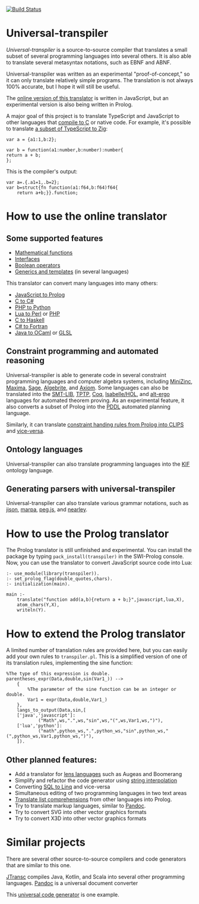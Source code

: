 [![Build Status](https://api.travis-ci.org/jarble/transpiler.svg)](https://travis-ci.org/jarble/transpiler)

# Universal-transpiler

*Universal-transpiler* is a source-to-source compiler that translates a small subset of several programming languages into several others.
It is also able to translate several metasyntax notations, such as EBNF and ABNF. 
 
Universal-transpiler was written as an experimental "proof-of-concept," so it can only translate relatively simple programs. The translation is not always 100% accurate, but I hope it will still be useful.

The [online version of this translator](https://jarble.github.io/transpiler/javascript/js_transpiler/test_parser.html#%7B%22inputText%22%3A%22public%20class%20Python%7B%5Cn%5Cn%5Ctpublic%20static%20int%20round(double%20a)%7B%5Cn%5Ctreturn%20Math.round(a%2B0.5)%3B%5Cn%5Ct%7D%5Cn%5Ctpublic%20static%20int%20floor(double%20a)%7B%5Cn%5Ctreturn%20Math.floor(a)%3B%5Cn%5Ct%7D%5Cn%5Ctpublic%20static%20int%20ceil(double%20a)%7B%5Cn%5Ctreturn%20Math.ceil(0.5)%3B%5Cn%5Ct%7D%5Cn%5Cn%5Ctpublic%20class%20math%7B%5Cn%5Ctpublic%20static%20double%20sin(double%20a)%7B%5Cn%5Ctreturn%20Math.sin(a)%3B%5Cn%5Ct%7D%5Cn%5Ctpublic%20static%20double%20pow(double%20a%2Cdouble%20b)%7B%5Cn%5Ctreturn%20Math.pow(a%2Cb)%3B%5Cn%5Ct%7D%5Cn%5Ctpublic%20static%20double%20cos(double%20a)%7B%5Cn%5Ctreturn%20Math.cos(a)%3B%5Cn%5Ct%7D%5Cn%5Ctpublic%20static%20double%20tan(double%20a)%7B%5Cn%5Ctreturn%20Math.tan(a)%3B%5Cn%5Ct%7D%5Cn%5Ctpublic%20static%20double%20asin(double%20a)%7B%5Cn%5Ctreturn%20Math.asin(a)%3B%5Cn%5Ct%7D%5Cn%5Ctpublic%20static%20double%20acos(double%20a)%7B%5Cn%5Ctreturn%20Math.acos(a)%3B%5Cn%5Ct%7D%5Cn%5Ctpublic%20static%20double%20atan(double%20a)%7B%5Cn%5Ctreturn%20Math.atan(a)%3B%5Cn%5Ct%7D%5Cn%5Ct%7D%5Cn%7D%22%2C%22inputLang%22%3A%22java%22%2C%22outputLang%22%3A%22c%23%22%7D) is written in JavaScript, but an experimental version is also being written in Prolog.

A major goal of this project is to translate TypeScript and JavaScript to other languages that [compile to C](https://github.com/dbohdan/compilers-targeting-c) or native code. 
For example, it's possible to translate [a subset of TypeScript to Zig](https://jarble.github.io/transpiler/javascript/js_transpiler/test_parser.html#%7B%22inputText%22%3A%22var%20a%20%3D%20%7Ba1%3A1%2Cb%3A2%7D%3B%5Cn%5Cnvar%20b%20%3D%20function(a1%3Anumber%2Cb%3Anumber)%3Anumber%7B%5Cnreturn%20a%20%2B%20b%3B%5Cn%7D%3B%22%2C%22inputLang%22%3A%22typescript%22%2C%22outputLang%22%3A%22zig%22%7D):


	var a = {a1:1,b:2};

	var b = function(a1:number,b:number):number{
	return a + b;
	};
This is the compiler's output:

	var a=.{.a1=1,.b=2};
	var b=struct{fn function(a1:f64,b:f64)f64{
	    return a+b;}}.function;

# How to use the online translator

## Some supported features
* [Mathematical functions](https://jarble.github.io/transpiler/javascript/js_transpiler/test_parser.html#%7B%22inputText%22%3A%22float%20math_example()%7B%5Cnfloat%20a%20%3D%20cos(1.0)%2Bsin(1.0)%2Btan(1.0)%2Bsqrt(2.0)%2Babs(-4.0)%3B%5Cnreturn%20log10(a)%3B%5Cn%7D%22%2C%22inputLang%22%3A%22c%22%2C%22outputLang%22%3A%22java%22%7D)
* [Interfaces](https://jarble.github.io/transpiler/javascript/js_transpiler/test_parser.html#%7B%22inputText%22%3A%22public%20interface%20Animal%20%7B%5Cn%20%20public%20String%20Name()%3B%5Cn%20%20public%20String%20Age%20()%3B%5Cn%7D%22%2C%22inputLang%22%3A%22java%22%2C%22outputLang%22%3A%22c%23%22%7D)
* [Boolean operators](https://jarble.github.io/transpiler/javascript/js_transpiler/test_parser.html#%7B%22inputText%22%3A%22bool%20bool_example(bool%20a%2C%20bool%20b%2Cbool%20c)%7B%5Cnif(a%20!%3D%20true%20%7C%7C%20b%20%3D%3D%20false)%7B%5Cnreturn%20!a%3B%5Cn%7D%5Cnelse%7B%5Cnreturn%20a%20%7C%7C%20b%20%26%26%20c%3B%5Cn%7D%5Cn%7D%22%2C%22inputLang%22%3A%22c%22%2C%22outputLang%22%3A%22MiniZinc%22%7D)
* [Generics and templates](https://jarble.github.io/transpiler/javascript/js_transpiler/test_parser.html#%7B%22inputText%22%3A%22template%20%3Ctypename%20T%3E%20T%20myMax(T%20x%2C%20T%20y)%5Cn%7B%5Cn%20%20%20%20return%20(x%20%3E%20y)%20%3F%20x%20%3A%20y%3B%5Cn%7D%22%2C%22inputLang%22%3A%22c%2B%2B%22%2C%22outputLang%22%3A%22typescript%22%7D) (in several languages)

This translator can convert many languages into many others:

* [JavaScript to Prolog](https://jarble.github.io/transpiler/javascript/js_transpiler/test_parser.html#%7B%22inputText%22%3A%22function%20is_an_animal(thing)%7B%5Cn%20%20%20%20return%20%5B%5C%22dog%5C%22%2C%5C%22horse%5C%22%2C%5C%22cat%5C%22%5D.indexOf(thing)%20!%3D%3D%20-1%3B%5Cn%7D%22%2C%22inputLang%22%3A%22javascript%22%2C%22outputLang%22%3A%22prolog%22%7D)
* [C to C#](https://jarble.github.io/transpiler/javascript/js_transpiler/test_parser.html#%7B%22inputText%22%3A%22int%20add(int%20a%2C%20int%20b)%7B%5Cn%20%20%20%20return%20a%20%2B%20b%3B%5Cn%7D%22%2C%22inputLang%22%3A%22c%22%2C%22outputLang%22%3A%22c%23%22%7D)
* [PHP to Python](https://jarble.github.io/transpiler/javascript/js_transpiler/test_parser.html#%7B%22inputText%22%3A%22function%20add(%24a%2C%24b)%7B%5Cn%20%20%20%20return%20%24a%2B%24b%3B%5Cn%7D%22%2C%22inputLang%22%3A%22php%22%2C%22outputLang%22%3A%22python%22%7D)
* [Lua to Perl](https://jarble.github.io/transpiler/javascript/js_transpiler/test_parser.html#%7B%22inputText%22%3A%22function%20add(a%2Cb)%20%5Cn%20%20%20%20return%20a%2Bb%5Cnend%22%2C%22inputLang%22%3A%22lua%22%2C%22outputLang%22%3A%22perl%22%7D) or [PHP](https://jarble.github.io/transpiler/javascript/js_transpiler/test_parser.html#%7B%22inputText%22%3A%22function%20add(a%2Cb)%20%5Cn%20%20%20%20return%20a..b%5Cnend%22%2C%22inputLang%22%3A%22lua%22%2C%22outputLang%22%3A%22php%22%7D)
* [C to Haskell](https://jarble.github.io/transpiler/javascript/js_transpiler/test_parser.html#%7B%22inputText%22%3A%22int%20add(int%20a%2C%20int%20b)%7B%5Cn%20%20%20%20return%20a%20%2B%20b%3B%5Cn%7D%22%2C%22inputLang%22%3A%22c%22%2C%22outputLang%22%3A%22haskell%22%7D)
* [C# to Fortran](https://jarble.github.io/transpiler/javascript/js_transpiler/test_parser.html#%7B%22inputText%22%3A%22%5Cnpublic%20static%20int%20add(int%20a%2Cint%20b)%7B%5Cn%20%20%20%20return%20a%2Bb%3B%5Cn%7D%22%2C%22inputLang%22%3A%22c%23%22%2C%22outputLang%22%3A%22fortran%22%7D)
* [Java to OCaml](https://jarble.github.io/transpiler/javascript/js_transpiler/test_parser.html#%7B%22inputText%22%3A%22public%20class%20Example%7B%5Cn%20%20%20%20private%20int%20a1%20%3D%201%3B%5Cn%20%20%20%20public%20static%20int%20add(int%20a%2C%20int%20b)%7B%5Cn%20%20%20%20%20%20%20%20return%20a%20%2B%20b%3B%5Cn%20%20%20%20%7D%5Cn%7D%22%2C%22inputLang%22%3A%22java%22%2C%22outputLang%22%3A%22ocaml%22%7D) or [GLSL][1]
## Constraint programming and automated reasoning
Universal-transpiler is able to generate code in several constraint programming languages and computer algebra systems, including [MiniZinc](https://jarble.github.io/transpiler/javascript/js_transpiler/test_parser.html#%7B%22inputText%22%3A%22int%20add(int%20a%2Cint%20b)%7B%5Cnreturn%20a%20%2B%20b%3B%5Cn%7D%22%2C%22inputLang%22%3A%22c%22%2C%22outputLang%22%3A%22minizinc%22%7D), [Maxima](https://jarble.github.io/transpiler/javascript/js_transpiler/test_parser.html#%7B%22inputText%22%3A%22int%20add(int%20a%2Cint%20b)%7B%5Cnreturn%20a%20%2B%20b%3B%5Cn%7D%22%2C%22inputLang%22%3A%22c%22%2C%22outputLang%22%3A%22maxima%22%7D), [Sage](https://jarble.github.io/transpiler/javascript/js_transpiler/test_parser.html#%7B%22inputText%22%3A%22int%20add(int%20a%2Cint%20b)%7B%5Cnreturn%20a%20%2B%20b%3B%5Cn%7D%22%2C%22inputLang%22%3A%22c%22%2C%22outputLang%22%3A%22sage%22%7D), [Algebrite](https://jarble.github.io/transpiler/javascript/js_transpiler/test_parser.html#%7B%22inputText%22%3A%22z%20%3D%20Math.pow(2%2C4)%2BMath.sqrt(2)%3B%22%2C%22inputLang%22%3A%22javascript%22%2C%22outputLang%22%3A%22algebrite%22%7D), and [Axiom](https://jarble.github.io/transpiler/javascript/js_transpiler/test_parser.html#%7B%22inputText%22%3A%22z%20%3D%20Math.pow(2%2C4)%2BMath.sqrt(2)%3B%22%2C%22inputLang%22%3A%22javascript%22%2C%22outputLang%22%3A%22axiom%22%7D). Some languages can also be translated into the [SMT-LIB](https://jarble.github.io/transpiler/javascript/js_transpiler/test_parser.html#%7B%22inputText%22%3A%22%5Cnint%20add1(int%20a%2C%20int%20b)%7B%5Cnreturn%20a%20%2B%20b%3B%5Cn%7D%22%2C%22inputLang%22%3A%22c%22%2C%22outputLang%22%3A%22smt-lib%22%7D), [TPTP](https://jarble.github.io/transpiler/javascript/js_transpiler/test_parser.html#%7B%22inputText%22%3A%22function%20is_greater_than(a)%7B%5Cnreturn%20a%3Eb%3B%5Cn%7D%22%2C%22inputLang%22%3A%22javascript%22%2C%22outputLang%22%3A%22tptp%22%7D), [Coq](https://jarble.github.io/transpiler/javascript/js_transpiler/test_parser.html#%7B%22inputText%22%3A%22int%20add(int%20a%2C%20int%20b)%7B%5Cnreturn%20a%20%2B%20b%3B%5Cn%7D%22%2C%22inputLang%22%3A%22c%22%2C%22outputLang%22%3A%22coq%22%7D), [Isabelle/HOL](https://jarble.github.io/transpiler/javascript/js_transpiler/test_parser.html#%7B%22inputText%22%3A%22%5Cnexample%3A%3ABool%20-%3E%20Bool%20-%3E%20Bool%5Cnexample%20a%20b%20%3D%20%5Cn%20%20%20%20(not%20(a%7C%7Cb))%22%2C%22inputLang%22%3A%22haskell%22%2C%22outputLang%22%3A%22isabelle%2Fhol%22%7D), and [alt-ergo](https://jarble.github.io/transpiler/javascript/js_transpiler/test_parser.html#%7B%22inputText%22%3A%22boolean%20is_greater_than(int%20a)%7B%5Cn%20%20%20%20return%20a%3Eb%3B%5Cn%7D%22%2C%22inputLang%22%3A%22c%22%2C%22outputLang%22%3A%22alt-ergo%22%7D) languages for automated theorem proving. As an experimental feature, it also converts a subset of Prolog into the [PDDL](https://jarble.github.io/transpiler/javascript/js_transpiler/test_parser.html#%7B%22inputText%22%3A%22%5Cnis_alive(A%2CB)%20%3A-%20%5Cn%20%20%20%20is_awake(A)%3Bis_asleep(B).%22%2C%22inputLang%22%3A%22prolog%22%2C%22outputLang%22%3A%22pddl%22%7D) automated planning language.

Similarly, it can translate [constraint handing rules from Prolog into CLIPS](https://jarble.github.io/transpiler/javascript/js_transpiler/test_parser.html#%7B%22inputText%22%3A%22rule1%20%40%20is_alive(A%2CB)%20%3D%3D%3E%20%5Cn%20%20%20%20is_awake(A)%3Bis_asleep(B).%22%2C%22inputLang%22%3A%22prolog%22%2C%22outputLang%22%3A%22clips%22%7D) and [vice-versa](https://jarble.github.io/transpiler/javascript/js_transpiler/test_parser.html#%7B%22inputText%22%3A%22%5Cn(defrule%20rule1%20(is_alive%20%3FA%20%3FB)%20%3D%3E%20(assert%20(or%20(is_awake%20%3FA)%20(is_asleep%20%3FB))))%22%2C%22inputLang%22%3A%22clips%22%2C%22outputLang%22%3A%22prolog%22%7D).

## Ontology languages

Universal-transpiler can also translate programming languages into the [KIF](https://jarble.github.io/transpiler/javascript/js_transpiler/test_parser.html#%7B%22inputText%22%3A%22int%20add(int%20a%2Cint%20b)%7B%5Cnreturn%20a%20%2B%20b%3B%5Cn%7D%22%2C%22inputLang%22%3A%22c%22%2C%22outputLang%22%3A%22kif%22%7D) ontology language.

## Generating parsers with universal-transpiler

Universal-transpiler can also translate various grammar notations, such as [jison](https://jarble.github.io/transpiler/javascript/js_transpiler/test_parser.html#%7B%22inputText%22%3A%22add_or_subtract%3A%20symbol%20%5C%22%2B%5C%22%20symbol%20%7C%20symbol%20%5C%22-%5C%22%20symbol%3B%22%2C%22inputLang%22%3A%22jison%22%2C%22outputLang%22%3A%22lpeg%22%7D), [marpa](https://jarble.github.io/transpiler/javascript/js_transpiler/test_parser.html#%7B%22inputText%22%3A%22add_or_subtract%3A%20symbol%20%5C%22%2B%5C%22%20symbol%20%7C%20symbol%20%5C%22-%5C%22%20symbol%3B%22%2C%22inputLang%22%3A%22jison%22%2C%22outputLang%22%3A%22marpa%22%7D), [peg.js](https://jarble.github.io/transpiler/javascript/js_transpiler/test_parser.html#%7B%22inputText%22%3A%22add_or_subtract%3A%20symbol%20%5C%22%2B%5C%22%20symbol%20%7C%20symbol%20%5C%22-%5C%22%20symbol%3B%22%2C%22inputLang%22%3A%22jison%22%2C%22outputLang%22%3A%22peg.js%22%7D), and [nearley](https://jarble.github.io/transpiler/javascript/js_transpiler/test_parser.html#%7B%22inputText%22%3A%22add_or_subtract%3A%20symbol%20%5C%22%2B%5C%22%20symbol%20%7C%20symbol%20%5C%22-%5C%22%20symbol%3B%22%2C%22inputLang%22%3A%22jison%22%2C%22outputLang%22%3A%22nearley%22%7D).

# How to use the Prolog translator

The Prolog translator is still unfinished and experimental. You can install the package by typing `pack_install(transpiler)` in the SWI-Prolog console.
Now, you can use the translator to convert JavaScript source code into Lua:

	:- use_module(library(transpiler)).
	:- set_prolog_flag(double_quotes,chars).
	:- initialization(main).

	main :- 
		translate("function add(a,b){return a + b;}",javascript,lua,X),
		atom_chars(Y,X),
		writeln(Y).


# How to extend the Prolog translator

A limited number of translation rules are provided here, but you can easily add your own rules to `transpiler.pl`.
This is a simplified version of one of its translation rules, implementing the sine function:

	%The type of this expression is double.
	parentheses_expr(Data,double,sin(Var1_)) -->
        {
			%The parameter of the sine function can be an integer or double.
			Var1 = expr(Data,double,Var1_)
		},
        langs_to_output(Data,sin,[
        ['java','javascript']:
                ("Math",ws,".",ws,"sin",ws,"(",ws,Var1,ws,")"),
        ['lua','python']:
                ("math",python_ws,".",python_ws,"sin",python_ws,"(",python_ws,Var1,python_ws,")"),
        ]).

## Other planned features:
* Add a translator for [lens languages](https://www.google.com/search?q=%22lens+language%22+programming) such as Augeas and Boomerang
* Simplify and refactor the code generator using [string interpolation](https://stackoverflow.com/questions/1408289/how-can-i-do-string-interpolation-in-javascript)
* Converting [SQL to Linq](https://stackoverflow.com/questions/296972/sql-to-linq-tool) and vice-versa
* Simultaneous editing of two programming languages in two text areas
* [Translate list comprehensions](https://stackoverflow.com/questions/23035186/translate-list-comprehension-to-prolog) from other languages into Prolog.
* Try to translate markup languages, similar to [Pandoc](https://pandoc.org/index.html).
* Try to convert SVG into other vector graphics formats
* Try to convert X3D into other vector graphics formats

# Similar projects
There are several other source-to-source compilers and code generators that are similar to this one.

[JTransc](https://github.com/jtransc/jtransc) compiles Java, Kotlin, and Scala into several other programming languages.
[Pandoc](https://pandoc.org/index.html) is a universal document converter

This [universal code generator](http://codeworker.free.fr/) is one example.

[1]: https://jarble.github.io/transpiler/javascript/js_transpiler/test_parser.html#%7B%22inputText%22%3A%22public%20class%20Rectangle%7B%5Cn%20%20%20%20public%20double%20width%3B%5Cn%20%20%20%20public%20double%20height%3B%5Cn%20%20%20%20public%20Rectangle(double%20width%2C%20double%20height)%7B%5Cn%20%20%20%20%20%20%20%20this.width%20%3D%20width%3B%5Cn%20%20%20%20%20%20%20%20this.height%20%3D%20height%3B%5Cn%20%20%20%20%7D%5Cn%20%20%20%20public%20double%20area()%7B%5Cn%20%20%20%20%20%20%20%20return%20this.width*this.height%3B%5Cn%20%20%20%20%7D%5Cn%20%20%20%20public%20double%20perimeter()%7B%5Cn%20%20%20%20%20%20%20%20return%20(this.width%2Bthis.height)*2.0%3B%5Cn%20%20%20%20%7D%5Cn%7D%22%2C%22inputLang%22%3A%22java%22%2C%22outputLang%22%3A%22glsl%22%7D
